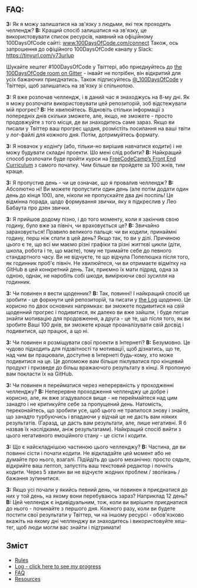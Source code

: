 ## FAQ:

 **З:** Як я можу залишатися на зв'язку з людьми, які теж проходять челлендж?
 **В:** Кращий спосіб залишатися на зв'язку, це використовувати список ресурсів, наявний на офіційному 100DaysOfCode сайті: www.100DaysOfCode.com/connect
Також, ось запрошення до офіційного 100DaysOfCode каналу у Slack: https://tinyurl.com/y73urlup

Шукайте хештег #100DaysOfCode у Твіттері, або приєднуйтесь до [the 100DaysOfCode room on Gitter](https://gitter.im/Kallaway/100DaysOfCode) - інвайт не потрібен, він відкритий для усіх бажаючих приєднатись. Також підписуйтесь [@_100DaysOfCode](https://twitter.com/_100DaysOfCode) у Твіттері, щоб залишатись на зв'язку зі спільнотою.

 **З:** Я вже розпочав челлендж, і в даний час я знаходжусь на 8-му дні. Як я можу розпочати використовувати цей репозиторій, зоб відстежувати мій прогрес?
 **В:** Не хвилюйтесь. Відновіть стільки інформації з попередніх днів скільки зможете, але, якщо, не зможете - просто продовжуйте з того місця, де ви знаходитесь саме зараз. Якщо ви писали у Твіттер ваш прогрес щодня, розмістіть посилання на ваші твіти у лог-файлі для кожного дня. Потім, дотримуйтесь формату.

 **З:** Я новачок у кодінґу (або, тільки-но вирішив навчатися кодити) і не можу будувати складні проекти. Шо мені слід робити?
 **В:** Найкращий способ розпочати буде пройти курси на [FreeCodeCamp’s Front End Curriculum](https://www.freecodecamp.com/) з самого початку. Чим більше ви пройдете за 100 жнів, тим краще.

 **З:** Я пропустив день - чи це означає, що я провалив челлендж?
 **В:** Абсолютно ні! Ви можете  пропустити один день (але потім додати один день до кінця 100), але, ніколи не пропускайте два дні поспіль! Це відмінна порада, щодо формування звички, яку я підкреслив у Лео Бабаута про дзен звички.

 **З:** Я прийшов додому пізно, і до того моменту, коли я закінчив свою годину, було вже за північ, чи враховується це?
 **В:** Звичайно зараховується! Правило великого пальця: чи ви кодили, принаймні годину, перш ніж спати в цей день? Якщо так, то ви у ділі.
Причиною цього є те, що всі ми маємо різні графіки та різні життєві цикли (діти, школа, робота і те, що маєте), тому не тримайте себе до певного стандартного часу. Ви не відчуєте, те що відчула Попелюшка після того, як годинник проб'є північ.
Не хвилюйтеся, чи ви отримаєте відмітку на GitHub в цей конкретний день. Так, приємно їх мати підряд, одна за одною, однак, не наробіть собі шкоди, вимірюючи свої зусилля на годинник.

 **З:** Чи повинен я вести щоденник?
 **В:** Так, повинні! І найкращий спосіб це зробити - це форкнути цей репозиторій, та писати у [the Log](log.md) щоденно. Це корисно по двох основних напрямках: ви зможете подивитися на свій щоденний прогрес і подивитися, як далеко ви вже зайшли, і буде легше знайти мотивацію для продовження, а друга - це те, що після того, як ви зробите Ваші 100 днів, ви зможете краще проаналізувати свій досвід і подивитися, що працює, а що ні.

 **З:** Чи повинен я розміщувати свої проекти в Інтернеті?
 **В:** Безумовно. Це чудово підходить для підзвітності та мотивації, щоб дізнатись, що те, над чим ви працювали, доступне в Інтернеті будь-кому, хто може подивитися на це. Це допоможе вам більше піклуватися про кінцевий продукт і призведе до більш вражаючого результату в кінці. Я пропоную вам покласти їх на GitHub.

 **З:** Чи повинен я перейматися через неперервність у проходженні челленджу?
 **В:** Неперервне проходження челленджу це добре і корисно, але, як вже згадувалося вище - не переймайтеся над цим занадто і не критикуйте себе за пропущений день. Натомість, переконайтесь,  що зробили усе, щоб цього не трапилося знову і знайте, що занадто турбуючись і впадаючи у відчай це не дасть вам ніяких результатів. (Гаразд, це дасть вам результати, але, лише негативні. Я б назвав їх наслідками, аніж результатами). Найкращий спосіб вийти з цього негативного емоційного стану - це сісти і кодити.

 **З:** Що є найскладнішою частиною цього челленджу?
 **В:** Частина, де ви повинні сісти і почати кодити. Не відкладайте цей момент або не думайте про нього, взагалі. Підійдіть до цього механічно: просто сядьте, відкрийте ваш лептоп, запустіть ваш текстовий редактор і почніть кодити. Через 5 хвилин ви не відчуєте жодних проблем / зволікань / бажання зупинитися.

 **З:** Якщо усі почали у якийсь певний день, чи повинен я приєднатися до них у той день, на якому вони перебуваюсь зараз? Наприклад 12 день?
 **В:** Цей челлендж є індивідуальним, тож, коли ви вирішите приєднатися до нього - починайте з першого дня. Кожного разу, коли ви будете постити свої результати у Твіттер, чи на іншому ресурсі - обов'язково вкажіть на якому дні челленджу ви знаходитесь і використовуйте хеш-тег, щоб люди могли вас знайти і підтримати!

## Зміст
* [Rules](rules.md)
* [Log - click here to see my progress](log.md)
* [FAQ](FAQ.md)
* [Resources](resources.md)
